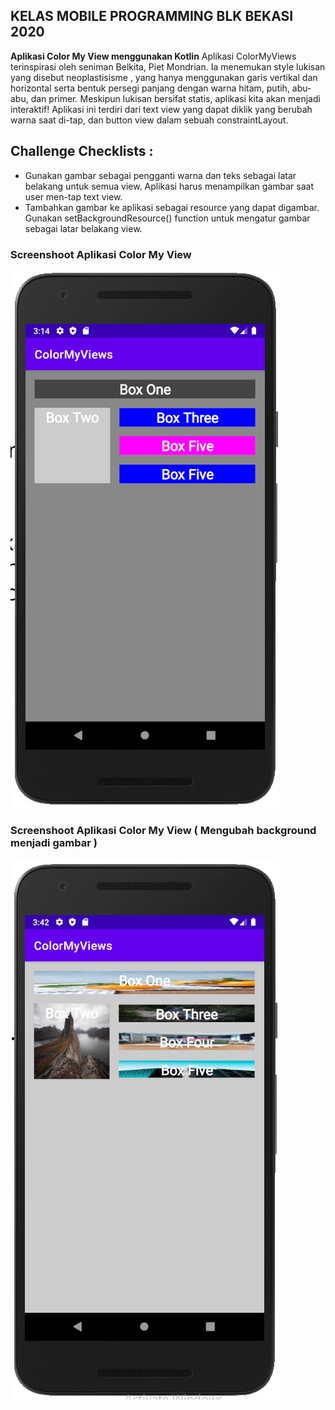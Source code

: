 ## KELAS MOBILE PROGRAMMING BLK BEKASI 2020
**Aplikasi Color My View menggunakan Kotlin**
Aplikasi ColorMyViews terinspirasi oleh seniman Belkita, Piet Mondrian. Ia menemukan style lukisan yang disebut neoplastisisme , yang hanya menggunakan garis vertikal dan horizontal serta bentuk persegi panjang dengan warna hitam, putih, abu-abu, dan primer.
Meskipun lukisan bersifat statis, aplikasi kita akan menjadi interaktif! Aplikasi ini terdiri dari text view yang dapat diklik yang berubah warna saat di-tap, dan button view dalam sebuah constraintLayout.

## Challenge Checklists :
- Gunakan gambar sebagai pengganti warna dan teks sebagai latar belakang untuk semua view. Aplikasi harus menampilkan gambar saat user men-tap text view. 
- Tambahkan gambar ke aplikasi sebagai resource yang dapat digambar. Gunakan setBackgroundResource() function untuk mengatur gambar sebagai latar belakang view.

### Screenshoot Aplikasi Color My View
![Screenshot](https://github.com/nurzainpradana/Color-My-View-App/blob/master/Screenshoot%20Apk.PNG?raw=true)

### Screenshoot Aplikasi Color My View ( Mengubah background menjadi gambar )
![Screenshot](https://github.com/nurzainpradana/Color-My-View-App/blob/master/Screenshoot%20Apk%20Challenge.PNG?raw=true)
